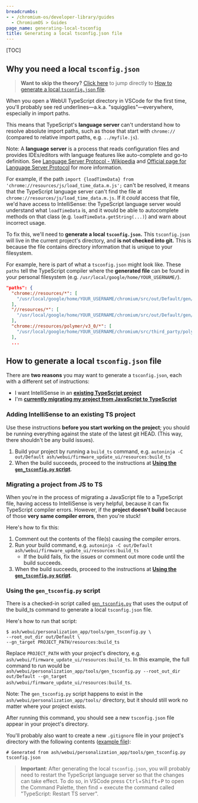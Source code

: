 ```yaml
---
breadcrumbs:
- - /chromium-os/developer-library/guides
  - ChromiumOS > Guides
page_name: generating-local-tsconfig
title: Generating a local tsconfig.json file
---
```


[TOC]

## Why you need a local `tsconfig.json`

> **Want to skip the theory?**
> [Click here](#how-to-generate-a-local-tsconfigjson-file) to jump directly to
> [How to generate a local `tsconfig.json` file](#how-to-generate-a-local-tsconfigjson-file).

When you open a WebUI TypeScript directory in VSCode for the first time, you'll
probably see red underlines—a.k.a. "squigglies"—everywhere, especially in import
paths.

This means that TypeScript's **language server** can't understand how to resolve
absolute import paths, such as those that start with `chrome://` (compared to
relative import paths, e.g. `../myfile.js`).

Note: A **language server** is a process that reads configuration files and
provides IDEs/editors with language features like auto-complete and go-to
definition. See
[Language Server Protocol - Wikipedia](https://en.wikipedia.org/wiki/Language_Server_Protocol)
and
[Official page for Language Server Protocol](https://microsoft.github.io/language-server-protocol/)
for more information.

For example, if the path `import {loadTimeData} from
'chrome://resources/js/load_time_data.m.js';` can't be resolved, it means that
the TypeScript language server can't find the file at
`chrome://resources/js/load_time_data.m.js`. If it *could* access that file,
we'd have access to IntelliSense: the TypeScript language server would
understand what `loadTimeData` is, and it would be able to autocomplete methods
on that class (e.g. `loadTimeData.getString(...)`) and warn about incorrect
usage.

To fix this, we'll need to **generate a local `tsconfig.json`.** This
`tsconfig.json` will live in the current project's directory, and **is not
checked into git.** This is because the file contains directory information that
is unique to your filesystem.

For example, here is part of what a `tsconfig.json` might look like. These
`paths` tell the TypeScript compiler where the **generated file** can be found
in your personal filesystem (e.g.
`/usr/local/google/home/YOUR_USERNAME/`).

```json
"paths": {
  "chrome://resources/*": [
    "/usr/local/google/home/YOUR_USERNAME/chromium/src/out/Default/gen/ui/webui/resources/preprocessed/*"
  ],
  "//resources/*": [
    "/usr/local/google/home/YOUR_USERNAME/chromium/src/out/Default/gen/ui/webui/resources/preprocessed/*"
  ],
  "chrome://resources/polymer/v3_0/*": [
    "/usr/local/google/home/YOUR_USERNAME/chromium/src/third_party/polymer/v3_0/components-chromium/*"
  ],
  ...
```

## How to generate a local `tsconfig.json` file

There are **two reasons** you may want to generate a `tsconfig.json`, each with
a different set of instructions:

*   I want IntelliSense in an
    [**existing TypeScript project**](#adding-intellisense-to-an-existing-ts-project)
*   I'm
    [**currently migrating my project from JavaScript to TypeScript**](#migrating-a-project-from-js-to-ts)

### Adding IntelliSense to an existing TS project

Use these instructions **before you start working on the project**; you should
be running everything against the state of the latest git HEAD. (This way, there
shouldn't be any build issues).

1.  Build your project by running a `build_ts` command, e.g. `autoninja -C
    out/Default ash/webui/firmware_update_ui/resources:build_ts`
2.  When the build succeeds, proceed to the instructions at
    [**Using the `gen_tsconfig.py` script**](#using-the-gen-tsconfigpy-script).

### Migrating a project from JS to TS

When you're in the process of migrating a JavaScript file to a TypeScript file,
having access to IntelliSense is very helpful, because it can fix TypeScript
compiler errors. However, if the **project doesn't build** because of those
**very same compiler errors**, then you're stuck!

Here's how to fix this:

1.  Comment out the contents of the file(s) causing the compiler errors.
2.  Run your build command, e.g. `autoninja -C out/Default
    ash/webui/firmware_update_ui/resources:build_ts`
    *   If the build fails, fix the issues or comment out more code until the
        build succeeds.
3.  When the build succeeds, proceed to the instructions at
    [**Using the `gen_tsconfig.py` script**](#using-the-gen-tsconfigpy-script).

### Using the `gen_tsconfig.py` script

There is a checked-in script called
[`gen_tsconfig.py`](https://source.chromium.org/chromium/chromium/src/+/main:ash/webui/personalization_app/tools/gen_tsconfig.py)
that uses the output of the build_ts command to generate a local `tsconfig.json`
file.

Here's how to run that script:

```shell
$ ash/webui/personalization_app/tools/gen_tsconfig.py \
--root_out_dir out/Default \
--gn_target PROJECT_PATH/resources:build_ts
```

Replace `PROJECT_PATH` with your project's directory, e.g. `ash/webui/firmware_update_ui/resources:build_ts`. In this example, the full command to run would be `ash/webui/personalization_app/tools/gen_tsconfig.py --root_out_dir out/Default --gn_target ash/webui/firmware_update_ui/resources:build_ts`.

Note: The `gen_tsconfig.py` script happens to exist in the
`ash/webui/personalization_app/tools/` directory, but it should still work no
matter where your project exists.

After running this command, you should see a new `tsconfig.json` file appear in
your project's directory.

You'll probably also want to create a new `.gitignore`
file in your project's directory with the following contents
([example file](https://source.chromium.org/chromium/chromium/src/+/main:ash/webui/firmware_update_ui/resources/.gitignore)):

```
# Generated from ash/webui/personalization_app/tools/gen_tsconfig.py
tsconfig.json
```

> **Important**: After generating the local `tsconfig.json`, you will probably need to
restart the TypeScript language server so that the changes can take effect. To
do so, in VSCode press <kbd>Ctrl</kbd>+<kbd>Shift</kbd>+<kbd>P</kbd> to open the
Command Palette, then find + execute the command called "TypeScript: Restart TS
server".